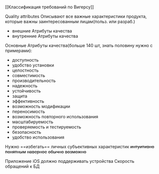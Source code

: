 
[[Классификация требований по Вигерсу]]

Quality attributes
Описывают все важные характеристики продукта, которые важны заинтересованным лицам(польз. или разраб.)

- внешние Атрибуты качества
- внутренние Атрибуты качества

Основные Атрибуты качества(больше 140 шт, знать половину нужно с примерами):
- доступность
- удобство установки
- целостность
- совместимость
- производительность
- надежность
- устойчивость
- защита
- эффективность
- возможность модификации
- переносимость
- возможность повторного использования
- масштабируемость
- проверяемость и тестируемость
- безопасность
- удобство использования

Нужно ==избегать== личных субъективных характеристик
~~интуитивно понятным~~
~~наверное~~
~~обычно~~
~~возможно~~

Приложение iOS должно поддерживать устройства
Скорость обращений к БД
